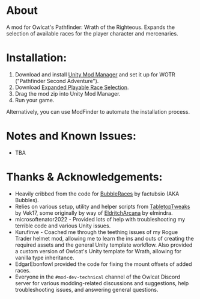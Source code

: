 # About
A mod for Owlcat's Pathfinder: Wrath of the Righteous. Expands the selection of available races for the player character and mercenaries.

# Installation:
1. Download and install [Unity Mod Manager](https://www.nexusmods.com/site/mods/21) and set it up for WOTR ("Pathfinder Second Adventure").
1. Download [Expanded Playable Race Selection](https://github.com/DarthParametric/WOTR_Expanded_Playable_Race_Selection/releases/latest).
1. Drag the mod zip into Unity Mod Manager.
1. Run your game.

Alternatively, you can use ModFinder to automate the installation process.

# Notes and Known Issues:
- TBA

# Thanks & Acknowledgements:
- Heavily cribbed from the code for [BubbleRaces](https://github.com/xADDBx/FileSharing/blob/8e043545d0631a8a30369024c07c31d0ac80f08d/BubbleRaces.zip) by factubsio (AKA Bubbles).
- Relies on various setup, utility and helper scripts from [TabletopTweaks](https://github.com/Vek17/TabletopTweaks-Core) by Vek17, some originally by way of [EldritchArcana](https://github.com/elmindra/pathfinder-mods) by elmindra.
- microsoftenator2022 - Provided lots of help with troubleshooting my terrible code and various Unity issues.
- Kurufinve - Coached me through the teething issues of my Rogue Trader helmet mod, allowing me to learn the ins and outs of creating the required assets and the general Unity template workflow. Also provided a custom version of Owlcat's Unity template for Wrath, allowing for vanilla type inheritance.
- EdgarEbonfowl provided the code for fixing the mount offsets of added races.
- Everyone in the `#mod-dev-technical` channel of the Owlcat Discord server for various modding-related discussions and suggestions, help troubleshooting issues, and answering general questions.

